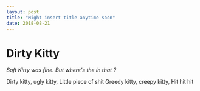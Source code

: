 ```yaml
---
layout: post
title: "Might insert title anytime soon"
date: 2018-08-21
---
```


# Dirty Kitty
*Soft Kitty was fine. But where's the <french word here> in that ?*

Dirty kitty, ugly kitty,
Little piece of shit
Greedy kitty, creepy kitty,
Hit hit hit

